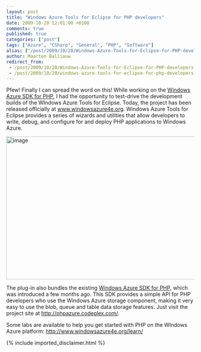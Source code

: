 ```yaml
---
layout: post
title: "Windows Azure Tools for Eclipse for PHP developers"
date: 2009-10-28 12:01:00 +0100
comments: true
published: true
categories: ["post"]
tags: ["Azure", "CSharp", "General", "PHP", "Software"]
alias: ["/post/2009/10/28/Windows-Azure-Tools-for-Eclipse-for-PHP-developers.aspx", "/post/2009/10/28/windows-azure-tools-for-eclipse-for-php-developers.aspx"]
author: Maarten Balliauw
redirect_from:
 - /post/2009/10/28/Windows-Azure-Tools-for-Eclipse-for-PHP-developers.aspx.html
 - /post/2009/10/28/windows-azure-tools-for-eclipse-for-php-developers.aspx.html
---
```

<p>Pfew! Finally I can spread the word on this! While working on the <a href="http://phpazure.codeplex.com" target="_blank">Windows Azure SDK for PHP</a>, I had the opportunity to test-drive the development builds of the WIndows Azure Tools for Eclipse. Today, the project has been released officially at <a href="http://www.windowsazure4e.org">www.windowsazure4e.org</a>. Windows Azure Tools for Eclipse provides a series of wizards and utilities that allow developers to write, debug, and configure for and deploy PHP applications to Windows Azure.</p>
<p><a href="/images/image_18.png"><img style="border-bottom: 0px; border-left: 0px; margin: 5px auto; display: block; float: none; border-top: 0px; border-right: 0px" title="image" src="/images/image_thumb_6.png" border="0" alt="image" width="632" height="382" /></a></p>
<p>The plug-in also bundles the existing <a href="http://blogs.msdn.com/interoperability/archive/2009/07/07/july-ctp-of-php-sdk-for-windows-azure-released-and-support-in-zend-framework.aspx">Windows Azure SDK for PHP</a>, which was introduced a few months ago. This SDK provides a simple API for PHP developers who use the Windows Azure storage component, making it very easy to use the blob, queue and table data storage features. Just visit the project site at <a href="http://phpazure.codeplex.com/">http://phpazure.codeplex.com/</a>.</p>
<p>Some labs are available to help you get started with PHP on the WIndows Azure platform: <a title="http://www.windowsazure4e.org/learn/" href="http://www.windowsazure4e.org/learn/">http://www.windowsazure4e.org/learn/</a></p>
{% include imported_disclaimer.html %}
